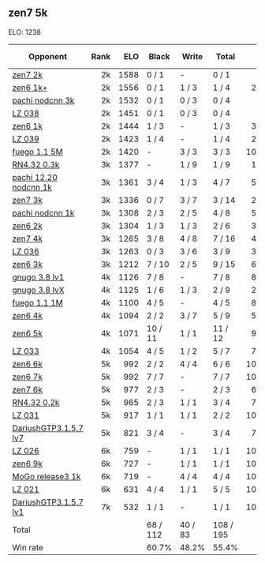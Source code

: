 ## zen7 5k ##

ELO: 1238

Opponent | Rank | ELO | Black | Write | Total | Win rate
---------|-----:|----:|-------|-------|-------|-------:
[zen7 2k](zen7%202k.md) | 2k | 1588 | 0 / 1 | - | 0 / 1 | 0.0%
[zen6 1k+](zen6%201k+.md) | 2k | 1556 | 0 / 1 | 1 / 3 | 1 / 4 | 25.0%
[pachi nodcnn 3k](pachi%20nodcnn%203k.md) | 2k | 1532 | 0 / 1 | 0 / 3 | 0 / 4 | 0.0%
[LZ 038](LZ%20038.md) | 2k | 1451 | 0 / 1 | 0 / 3 | 0 / 4 | 0.0%
[zen6 1k](zen6%201k.md) | 2k | 1444 | 1 / 3 | - | 1 / 3 | 33.3%
[LZ 039](LZ%20039.md) | 2k | 1423 | 1 / 4 | - | 1 / 4 | 25.0%
[fuego 1.1 5M](fuego%201.1%205M.md) | 2k | 1420 | - | 3 / 3 | 3 / 3 | 100.0%
[RN4.32 0.3k](RN4.32%200.3k.md) | 3k | 1377 | - | 1 / 9 | 1 / 9 | 11.1%
[pachi 12.20 nodcnn 1k](pachi%2012.20%20nodcnn%201k.md) | 3k | 1361 | 3 / 4 | 1 / 3 | 4 / 7 | 57.1%
[zen7 3k](zen7%203k.md) | 3k | 1336 | 0 / 7 | 3 / 7 | 3 / 14 | 21.4%
[pachi nodcnn 1k](pachi%20nodcnn%201k.md) | 3k | 1308 | 2 / 3 | 2 / 5 | 4 / 8 | 50.0%
[zen6 2k](zen6%202k.md) | 3k | 1304 | 1 / 3 | 1 / 3 | 2 / 6 | 33.3%
[zen7 4k](zen7%204k.md) | 3k | 1265 | 3 / 8 | 4 / 8 | 7 / 16 | 43.8%
[LZ 036](LZ%20036.md) | 3k | 1263 | 0 / 3 | 3 / 6 | 3 / 9 | 33.3%
[zen6 3k](zen6%203k.md) | 3k | 1212 | 7 / 10 | 2 / 5 | 9 / 15 | 60.0%
[gnugo 3.8 lv1](gnugo%203.8%20lv1.md) | 4k | 1126 | 7 / 8 | - | 7 / 8 | 87.5%
[gnugo 3.8 lvX](gnugo%203.8%20lvX.md) | 4k | 1125 | 1 / 6 | 1 / 3 | 2 / 9 | 22.2%
[fuego 1.1 1M](fuego%201.1%201M.md) | 4k | 1100 | 4 / 5 | - | 4 / 5 | 80.0%
[zen6 4k](zen6%204k.md) | 4k | 1094 | 2 / 2 | 3 / 7 | 5 / 9 | 55.6%
[zen6 5k](zen6%205k.md) | 4k | 1071 | 10 / 11 | 1 / 1 | 11 / 12 | 91.7%
[LZ 033](LZ%20033.md) | 4k | 1054 | 4 / 5 | 1 / 2 | 5 / 7 | 71.4%
[zen6 6k](zen6%206k.md) | 5k | 992 | 2 / 2 | 4 / 4 | 6 / 6 | 100.0%
[zen6 7k](zen6%207k.md) | 5k | 992 | 7 / 7 | - | 7 / 7 | 100.0%
[zen7 6k](zen7%206k.md) | 5k | 977 | 2 / 3 | - | 2 / 3 | 66.7%
[RN4.32 0.2k](RN4.32%200.2k.md) | 5k | 965 | 2 / 3 | 1 / 1 | 3 / 4 | 75.0%
[LZ 031](LZ%20031.md) | 5k | 917 | 1 / 1 | 1 / 1 | 2 / 2 | 100.0%
[DariushGTP3.1.5.7 lv7](DariushGTP3.1.5.7%20lv7.md) | 5k | 821 | 3 / 4 | - | 3 / 4 | 75.0%
[LZ 026](LZ%20026.md) | 6k | 759 | - | 1 / 1 | 1 / 1 | 100.0%
[zen6 9k](zen6%209k.md) | 6k | 727 | - | 1 / 1 | 1 / 1 | 100.0%
[MoGo release3 1k](MoGo%20release3%201k.md) | 6k | 719 | - | 4 / 4 | 4 / 4 | 100.0%
[LZ 021](LZ%20021.md) | 6k | 631 | 4 / 4 | 1 / 1 | 5 / 5 | 100.0%
[DariushGTP3.1.5.7 lv1](DariushGTP3.1.5.7%20lv1.md) | 7k | 532 | 1 / 1 | - | 1 / 1 | 100.0%
Total | | | 68 / 112 | 40 / 83 | 108 / 195 | 
Win rate| | | 60.7% | 48.2% | 55.4% | 
